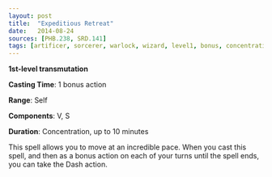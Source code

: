 ```yaml
---
layout: post
title:  "Expeditious Retreat"
date:   2014-08-24
sources: [PHB.238, SRD.141]
tags: [artificer, sorcerer, warlock, wizard, level1, bonus, concentration, transmutation]
---
```


**1st-level transmutation**

**Casting Time**: 1 bonus action

**Range**: Self

**Components**: V, S

**Duration**: Concentration, up to 10 minutes

This spell allows you to move at an incredible pace. When you cast this spell, and then as a bonus action on each of your turns until the spell ends, you can take the Dash action.
